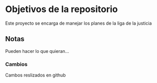 # Objetivos de la repositorio

Este proyecto se encarga de manejar los planes de la liga de la justicia


## Notas
Pueden hacer lo que quieran...

### Cambios
Cambos reslizados en github
